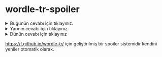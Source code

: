 # wordle-tr-spoiler

<details>
  <summary>Bugünün cevabı için tıklayınız.</summary>
  <br>
    <b> yırık </b>
</details>

<details>
  <summary>Yarının cevabı için tıklayınız</summary>
  <br>
   <b> arıza </b>
</details>

<details>
  <summary>Dünün cevabı için tıklayınız </summary>
  <br>
  <b> tadil </b>
</details>

https://f.github.io/wordle-tr/ için geliştirilmiş bir spoiler sistemidir kendini yeniler otomatik olarak.

